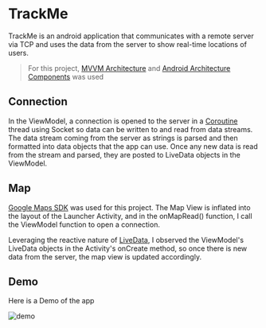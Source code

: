 # TrackMe
TrackMe is an android application that communicates with a remote server via TCP and uses the data from the server to show real-time locations of users.

> For this project, [MVVM Architecture](https://en.wikipedia.org/wiki/Model%E2%80%93view%E2%80%93viewmodel) and [Android Architecture Components](https://developer.android.com/jetpack/guide "Jetpack") was used

## Connection
In the ViewModel, a connection is opened to the server in a [Coroutine](https://developer.android.com/topic/libraries/architecture/coroutines) thread using Socket so data can be written to and read from data streams.
The data stream coming from the server as strings is parsed and then formatted into data objects that the app can use. Once any new data is read from the stream and parsed, they are posted to LiveData objects in the ViewModel.

## Map
[Google Maps SDK](https://developers.google.com/maps/documentation/android-sdk/overview) was used for this project. 
The Map View is inflated into the layout of the Launcher Activity, and in the onMapRead() function, 
I call the ViewModel function to open a connection.

Leveraging the reactive nature of [LiveData](https://developer.android.com/topic/libraries/architecture/livedata), 
I observed the ViewModel's LiveData objects in the Activity's onCreate method, so once there is new data from the server, the map view is updated accordingly.
 

## Demo
Here is a Demo of the app

![demo](demo.gif "Demo")